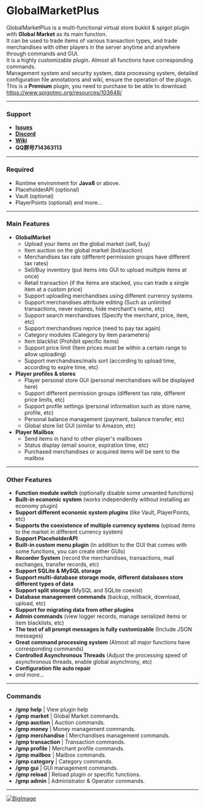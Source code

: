 # GlobalMarketPlus
GlobalMarketPlus is a multi-functional virtual store bukkit & spigot plugin with **Global Market** as its main function.  
It can be used to trade items of various transaction types, and trade merchandises with other players in the server anytime and anywhere through commands and GUI.  
It is a highly customizable plugin. Almost all functions have corresponding commands.  
Management system and security system, data processing system, detailed configuration file annotations and wiki, ensure the operation of the plugin.  
This is a **Premium** plugin, you need to purchase to be able to download: https://www.spigotmc.org/resources/103648/  

---

### Support
- [**Issues**](https://github.com/TRCStudioDean/GlobalMarketPlus/issues)
- [**Discord**](https://discord.gg/VbW3n22g8K)
- [**Wiki**](https://github.com/TRCStudioDean/GlobalMarketPlus/wiki)
- **QQ群号714363113**

---

### Required
- Runtime environment for **Java8** or above.
- PlaceholderAPI (optional)
- Vault (optional)
- PlayerPoints (optional)
and more... 

---

### Main Features 
- **GlobalMarket**
  - Upload your items on the global market (sell, buy)
  - Item auction on the global market (bid/auction)
  - Merchandises tax rate (different permission groups have different tax rates)
  - Sell/Buy inventory (put items into GUI to upload multiple items at once)
  - Retail transaction (if the items are stacked, you can trade a single item at a custom price)
  - Support uploading merchandises using different currency systems 
  - Support merchandises attribute editing (Such as unlimited transactions, never expires, hide merchant's name, etc)
  - Support search merchandises (Specify the merchant, price, item, etc)
  - Support merchandises reprice (need to pay tax again)
  - Category modules (Category by item parameters)
  - Item blacklist (Prohibit specific items)
  - Support price limit (Item prices must be within a certain range to allow uploading)
  - Support merchandises/mails sort (according to upload time, according to expire time, etc)
- **Player profiles & stores**
  - Player personal store GUI (personal merchandises will be displayed here)
  - Support different permission groups (different tax rate, different price limits, etc)
  - Support profile settings (personal information such as store name, profile, etc)
  - Personal balance management (payment, balance transfer, etc)
  - Global store list GUI (similar to Amazon, etc)
- **Player Mailbox**
  - Send items in hand to other player's mailboxes
  - Status display (email source, expiration time, etc)
  - Purchased merchandises or acquired items will be sent to the mailbox

---

### Other Features
- **Function module switch** (optionally disable some unwanted functions)
- **Built-in economic system** (works independently without installing an economy plugin)
- **Support different economic system plugins** (like Vault, PlayerPoints, etc)
- **Supports the coexistence of multiple currency systems** (upload items to the market in different currency system)
- **Support PlaceholderAPI**
- **Built-in custom menu plugin** (in addition to the GUI that comes with some functions, you can create other GUIs)
- **Recorder System** (record the merchandises, transactions, mail exchanges, transfer records, etc)
- **Support SQLite & MySQL storage**
- **Support multi-database storage mode, different databases store different types of data**
- **Support split storage** (MySQL and SQLite coexist)
- **Database management commands** (backup, rollback, download, upload, etc)
- **Support for migrating data from other plugins**
- **Admin commands** (view logger records, manage serialized items or item blacklists, etc)
- **The text of all prompt messages is fully customizable** (Include JSON messages)
- **Great command processing system** (Almost all major functions have corresponding commands)
- **Controlled Asynchronous Threads** (Adjust the processing speed of asynchronous threads, enable global asynchrony, etc)
- **Configuration file auto repair**
- *and more...*

---

### Commands
- **/gmp help** | View plugin help
- **/gmp market** | Global Market commands.
- **/gmp auction** | Auction commands.
- **/gmp money** | Money management commands.
- **/gmp merchandise** | Merchandises management commands.
- **/gmp transaction** | Transaction commands.
- **/gmp profile** | Merchant profile commands.
- **/gmp mailbox** | Mailbox commands.
- **/gmp category** | Category commands.
- **/gmp gui** | GUI management commands.
- **/gmp reload** | Reload plugin or specific functions.
- **/gmp admin** | Administrator & Operator commands.

---

[![BigImage](https://bstats.org/signatures/bukkit/GlobalMarketPlus.svg)](https://bstats.org/plugin/bukkit/GlobalMarketPlus/12288)
